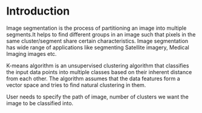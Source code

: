# Introduction

Image segmentation is the process of partitioning an image into multiple segments.It helps to find different groups in an image such that pixels in the same cluster/segment share 
certain characteristics. Image segmentation has wide range of applications like segmenting Satellite imagery, Medical Imaging images etc.

K-means algorithm is an unsupervised clustering algorithm that classifies the input data points into multiple classes based on their inherent distance from each other. The algorithm assumes that the data features form a vector space and tries to find natural clustering in them.

User needs to specify the path of image, number of clusters we want the image to be classified into.


